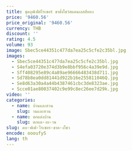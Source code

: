 ```yaml
---
title: ชุดบุฟเฟ่ต์ไรเซอร์ ขาตั้งโชว์สแตนเลสสีทอง
price: '9460.56'
price_original: '9460.56'
currency: THB
discount: ''
rating: 4.5
volume: 93
image: Sbec5ce44351c477da7ea25c5cfe2c35bl.jpg
images:
  - Sbec5ce44351c477da7ea25c5cfe2c35bl.jpg
  - S4efa03720e374d3b9e8bbf956c4a39e9d.jpg
  - Sff408295e89c4a89ae96666483438d711.jpg
  - Sd78b8ea0dd81441d922b16e255811046Q.jpg
  - Se8d63a30a4a44b4387461cbc3de8323ae.jpg
  - Scce01ae80037402c9e99c8ec26ee7d29k.jpg
video: ''
categories:
  - name: บ้านและสวน
    slug: านและสวน
  - name: ตกแต่งบ้าน
    slug: ตกแต-งบ-าน
slug: ดบ-ฟเฟ-ไรเซอร-ขาต-งโชว
encode: oooufyS
lang: th
---
```

  